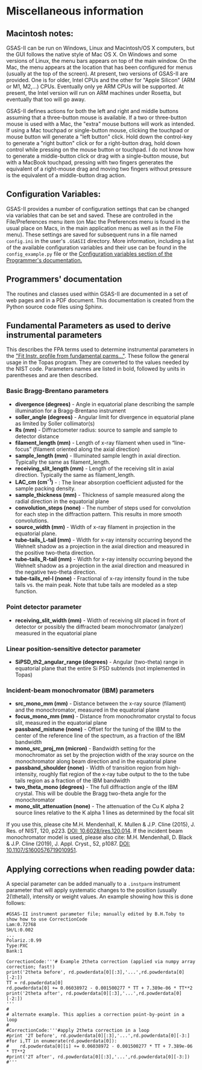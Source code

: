 # Miscellaneous information

<a name="MacOS"></a>
## Macintosh notes:

GSAS-II can be run on Windows, Linux and Macintosh/OS X computers, but the GUI follows the native style of Mac OS X. On Windows and some versions of Linux, the menu bars appears on top of the main window. On the Mac, the menu appears at the location that has been configured for menus (usually at the top of the screen). 
At present, two versions of GSAS-II are provided. One is for older, Intel CPUs and the other for "Apple Silicon" (ARM or M1, M2,...) CPUs. Eventually only ye ARM CPUs will be supported. At present, the Intel version will run on ARM machines under Rosetta, but eventually that too will go away. 

GSAS-II defines actions for both the left and right and middle buttons assuming that a three-button mouse is available. If a two or three-button mouse is used with a Mac, the "extra"  mouse buttons will work as intended. If using a Mac touchpad or single-button mouse, clicking the touchpad or mouse button will generate a "left button" click. Hold down the control-key to generate a "right button" click or for a right-button drag, hold down control while pressing on the mouse button or touchpad. I do not know how to generate a middle-button click or drag with a single-button mouse, but with a MacBook touchpad, pressing with two fingers generates the equivalent of a right-mouse drag and moving two fingers without pressure is the equivalent of a middle-button drag action. 

<a name="config"></a>
## Configuration Variables:

GSAS-II provides a number of configuration settings that can be changed via variables that can be set and saved. These are controlled in the File/Preferences menu item (on Mac the Preferences menu is found in the usual place on Macs, in the main application menu as well as in the File menu). These settings are saved for subsequent runs in a file named `config.ini` in the user's `.GSASII` directory. More information, including a list of the available configuration variables and their use can be found in the `config_example.py` file or the [Configuration variables section of the Programmer's documentation.](https://gsas-ii.readthedocs.io/en/latest/GSASIIutil.html#config-example-py-configuration-options) 

<a name="RTFM"></a>
## Programmers' documentation

The routines and classes used within GSAS-II are documented in a set of web pages and in a PDF document. This documentation is created from the Python source code files using Sphinx. 

<a name="FPA"></a>
## Fundamental Parameters as used to derive instrumental parameters

This describes the FPA terms used to determine instrumental parameters in the 
["Fit Instr. profile from fundamental parms..."](./mainmenu.md#FPA_menuitem). These 
follow the general usage in the Topas program. They are converted to the values needed by the NIST code. Parameters names are listed in bold, followed by units in parentheses and are then described. 

### Basic Bragg-Brentano parameters

* **divergence (degrees)** - Angle in equatorial plane describing the sample illumination for a Bragg-Brentano instrument
* **soller_angle (degrees)** - Angular limit for divergence in equatorial plane as limited by Soller collimator(s)
* **Rs (mm)** - Diffractometer radius: source to sample and sample to detector distance
* **filament_length (mm)** - Length of x-ray filament when used in “line-focus” (filament oriented along the axial direction)
* **sample_length (mm)** - Illuminated sample length in axial direction. Typically the same as filament_length.
* **receiving_slit_length (mm)** - Length of the receiving slit in axial direction. Typically the same as filament_length.
* **LAC_cm (cm<sup>-1</sup>)** - :	The linear absorption coefficient adjusted for the sample packing density.
* **sample_thickness (mm)** - Thickness of sample measured along the radial direction in the equatorial plane
* **convolution_steps (none)** - The number of steps used for convolution for each step in the diffraction pattern. This results in more smooth convolutions. 
* **source_width (mm)** - Width of x-ray filament in projection in the equatorial plane.
* **tube-tails_L-tail (mm)** - Width for x-ray intensity occurring beyond the Wehnelt shadow as a projection in the axial direction and measured in the positive two-theta direction.
* **tube-tails_R-tail (mm)** - Width for x-ray intensity occurring beyond the Wehnelt shadow as a projection in the axial direction and measured in the negative two-theta direction.
* **tube-tails_rel-I (none)** - Fractional of x-ray intensity found in the tube tails vs. the main peak. Note that tube tails are modeled as a step function.

### Point detector parameter

* **receiving_slit_width (mm)** - Width of receiving slit placed in front of detector or possibly the diffracted beam monochromator (analyzer) measured in the equatorial plane

### Linear position-sensitive detector parameter

* **SiPSD_th2_angular_range (degrees)** - Angular (two-theta) range in equatorial plane that the entire Si PSD subtends (not implemented in Topas)

### Incident-beam monochromator (IBM) parameters

* **src_mono_mm (mm)** - Distance between the x-ray source (filament) and the monochromator, measured in the equatorial plane
* **focus_mono_mm (mm)** - Distance from monochromator crystal to focus slit, measured in the equatorial plane
* **passband_mistune (none)** - Offset for the tuning of the IBM to the center of the reference line of the spectrum, as a fraction of the IBM bandwidth
* **mono_src_proj_mn (micron)** - Bandwidth setting for the monochromator as set by the projection width of the xray source on the monochromator along beam direction and in the equatorial plane
* **passband_shoulder (none)** - Width of transition region from high-intensity, roughly flat region of the x-ray tube output to the to the tube tails region as a fraction of the IBM bandwidth
* **two_theta_mono (degrees)** - The full diffraction angle of the IBM crystal. This will be double the Bragg two-theta angle for the monochromator
* **mono_slit_attenuation (none)** - The attenuation of the Cu K alpha 2 source lines relative to the K alpha 1 lines as determined by the focal slit

If you use this, please cite M.H. Mendenhall, K. Mullen & J.P. Cline (2015), J. Res. of NIST, 120, p223. [DOI: 10.6028/jres.120.014](https://doi.org/10.6028/jres.120.014). If the incident beam monochromator model is used, please also cite: M.H. Mendenhall, D. Black & J.P. Cline (2019), J. Appl. Cryst., 52, p1087. [DOI: 10.1107/S1600576719010951](https://doi.org/10.1107/S1600576719010951).


<a name="CorrectionCode"></a>
## Applying corrections when reading powder data:

A special parameter can be added manually to a `.instparm`  instrument parameter that will apply systematic changes to the position (usually 2\(\theta\)), intensity or weight values. An example showing how this is done follows:


```
#GSAS-II instrument parameter file; manually edited by B.H.Toby to show how to use CorrectionCode
Lam:0.72768
SH/L:0.002
...
Polariz.:0.99
Type:PXC
Bank:1

CorrectionCode:'''# Example 2theta correction (applied via numpy array correction; fast!)
print('2theta before', rd.powderdata[0][:3],'...',rd.powderdata[0][-2:])
TT = rd.powderdata[0]
rd.powderdata[0] += 0.06038972 - 0.001500277 * TT + 7.389e-06 * TT**2
print('2theta after', rd.powderdata[0][:3],'...',rd.powderdata[0][-2:])
'''
#
# alternate example. This applies a correction point-by-point in a loop
#
#CorrectionCode:'''#apply 2theta correction in a loop
#print '2T before', rd.powderdata[0][:3],'...',rd.powderdata[0][-3:]
#for i,TT in enumerate(rd.powderdata[0]):
#    rd.powderdata[0][i] += 0.06038972 - 0.001500277 * TT + 7.389e-06 * TT**2
#print('2T after', rd.powderdata[0][:3],'...',rd.powderdata[0][-3:])
#'''
```

